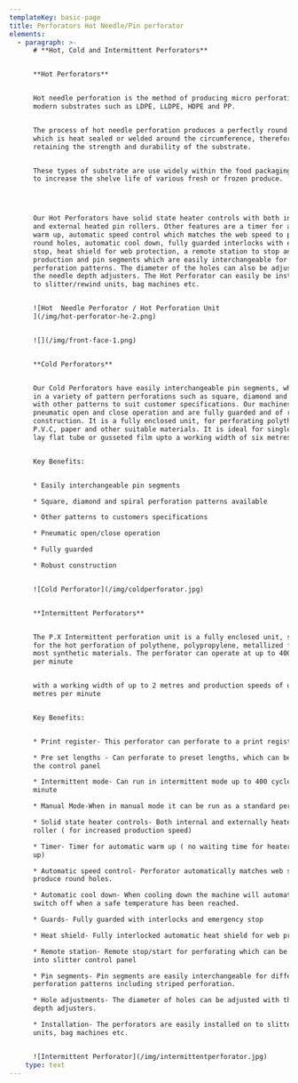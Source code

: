 ```yaml
---
templateKey: basic-page
title: Perforators Hot Needle/Pin perforator
elements:
  - paragraph: >-
      # **Hot, Cold and Intermittent Perforators**


      **Hot Perforators**


      Hot needle perforation is the method of producing micro perforations in
      modern substrates such as LDPE, LLDPE, HDPE and PP.


      The process of hot needle perforation produces a perfectly round hole
      which is heat sealed or welded around the circumference, therefore
      retaining the strength and durability of the substrate.


      These types of substrate are use widely within the food packaging industry
      to increase the shelve life of various fresh or frozen produce.




      Our Hot Perforators have solid state heater controls with both internal
      and external heated pin rollers. Other features are a timer for automatic
      warm up, automatic speed control which matches the web speed to produce
      round holes, automatic cool down, fully guarded interlocks with emergency
      stop, heat shield for web protection, a remote station to stop and start
      production and pin segments which are easily interchangeable for different
      perforation patterns. The diameter of the holes can also be adjusted with
      the needle depth adjusters. The Hot Perforator can easily be installed on
      to slitter/rewind units, bag machines etc.


      ![Hot  Needle Perforator / Hot Perforation Unit
      ](/img/hot-perforator-he-2.png)


      ![](/img/front-face-1.png)


      **Cold Perforators**


      Our Cold Perforators have easily interchangeable pin segments, which come
      in a variety of pattern perforations such as square, diamond and spiral,
      with other patterns to suit customer specifications. Our machines have a
      pneumatic open and close operation and are fully guarded and of robust
      construction. It is a fully enclosed unit, for perforating polythene,
      P.V.C, paper and other suitable materials. It is ideal for single wound,
      lay flat tube or gusseted film upto a working width of six metres.


      Key Benefits:


      * Easily interchangeable pin segments

      * Square, diamond and spiral perforation patterns available

      * Other patterns to customers specifications

      * Pneumatic open/close operation

      * Fully guarded

      * Robust construction


      ![Cold Perforator](/img/coldperforator.jpg)


      **Intermittent Perforators**


      The P.X Intermittent perforation unit is a fully enclosed unit, suitable
      for the hot perforation of polythene, polypropylene, metallized film and
      most synthetic materials. The perforator can operate at up to 400 cycles
      per minute


      with a working width of up to 2 metres and production speeds of up to 200
      metres per minute


      Key Benefits:


      * Print register- This perforator can perforate to a print register mark

      * Pre set lengths - Can perforate to preset lengths, which can be set on
      the control panel

      * Intermittent mode- Can run in intermittent mode up to 400 cycles per
      minute

      * Manual Mode-When in manual mode it can be run as a standard perforator.

      * Solid state heater controls- Both internal and externally heated pin
      roller ( for increased production speed)

      * Timer- Timer for automatic warm up ( no waiting time for heater to warm
      up)

      * Automatic speed control- Perforator automatically matches web speed to
      produce round holes.

      * Automatic cool down- When cooling down the machine will automatically
      switch off when a safe temperature has been reached.

      * Guards- Fully guarded with interlocks and emergency stop

      * Heat shield- Fully interlocked automatic heat shield for web protection

      * Remote station- Remote stop/start for perforating which can be built
      into slitter control panel

      * Pin segments- Pin segments are easily interchangeable for different
      perforation patterns including striped perforation.

      * Hole adjustments- The diameter of holes can be adjusted with the needle
      depth adjusters.

      * Installation- The perforators are easily installed on to slitter/rewind
      units, bag machines etc.


      ![Intermittent Perforator](/img/intermittentperforator.jpg)
    type: text
---
```


